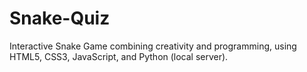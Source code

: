 # Snake-Quiz
Interactive Snake Game combining creativity and programming, using HTML5, CSS3, JavaScript, and Python (local server).
